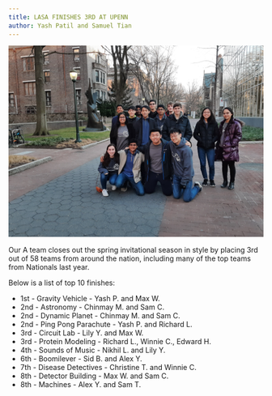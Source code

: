 ```yaml
---
title: LASA FINISHES 3RD AT UPENN
author: Yash Patil and Samuel Tian
---
```


![](assets/img/penn_team_2020.jpg)

Our A team closes out the spring invitational season in style by placing 3rd out of 58 teams from around the nation, including many of the top teams from Nationals last year.

Below is a list of top 10 finishes:

* 1st - Gravity Vehicle - Yash P. and Max W.
* 2nd - Astronomy - Chinmay M. and Sam C.
* 2nd - Dynamic Planet - Chinmay M. and Sam C.
* 2nd - Ping Pong Parachute - Yash P. and Richard L.
* 3rd - Circuit Lab - Lily Y. and Max W.
* 3rd - Protein Modeling - Richard L., Winnie C., Edward H.
* 4th - Sounds of Music - Nikhil L. and Lily Y.
* 6th - Boomilever - Sid B. and Alex Y.
* 7th - Disease Detectives - Christine T. and Winnie C.
* 8th - Detector Building - Max W. and Sam C.
* 8th - Machines - Alex Y. and Sam T.
